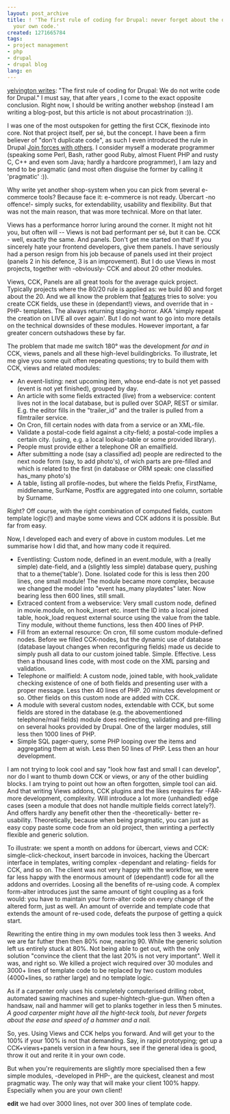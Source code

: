 ```yaml
---
layout: post_archive
title: ! 'The first rule of coding for Drupal: never forget about the option to write
  your own code.'
created: 1271665784
tags:
- project management
- php
- drupal
- drupal blog
lang: en
---
```

<a href="http://www.yelvington.com/content/first-rule-coding-drupal">yelvington writes</a>: "The first rule of coding for Drupal: We do not write code for Drupal." I must say, that after years , I come to the exact opposite conclusion. Right now, I should be writing another webshop (instead I am writing a blog-post, but this article is not about procastrination :)).

I was one of the most outspoken for getting the first CCK, flexinode into core. Not that project itself, per sé, but the concept. I have been a firm believer of "don't duplicate code", as such I even introduced the rule in Drupal <a href="http://drupal.org/node/23789">Join forces with others</a>. I consider myself a moderate programmer (speaking some Perl, Bash, rather good Ruby, almost Fluent PHP and rusty C, C++ and even som Java; hardly a hardcore programmer), I am lazy and tend to be pragmatic (and most often disguise the former by calling it 'pragmatic' :)).

Why write yet another shop-system when you can pick from several e-commerce tools? Because face it: e-commerce is not ready. Übercart -no offence!- simply sucks, for extendability, usability and flexibility. But that was not the main reason, that was more technical. More on that later.

Views has a performance horror luring around the corner. It might not hit you, but often will -- Views is not bad performant per sé, but it can be. CCK - well, exactly the same. And panels. Don't get me started on that! If you sincerely hate your frontend developers, give them panels. I have seriously had a person resign from his job because of panels used int their project (panels 2 in his defence, 3 is an improvement). But I do use Views in most projects, together with -obviously- CCK and about 20 other modules.  

Views, CCK, Panels are all great tools for the average quick project. Typically projects where the 80/20 rule is applied as: we build 80 and forget about the 20.  And we all know the problem that <a href="http://drupal.org/node/580026">features</a> tries to solve: you create CCK fields, use these in (dependant!) views, and override that in -PHP- templates. The always returning staging-horror. AKA 'simply repeat the creation on LIVE all over again'.  But I do not want to go into more details on the technical downsides of these modules. However important, a far greater concern outshadows these by far.

The problem that made me switch 180° was the development <em>for and in</em> CCK, views, panels and all these high-level buildingbricks. To illustrate, let me give you some quit often repeating questions; try to build them with CCK, views and related modules:

* An event-listing: next upcoming item, whose end-date is not yet passed (event is not yet finished), grouped by day.
* An article with some fields extracted (live) from a webservice: content lives not in the local database, but is pulled over SOAP, REST or similar. E.g. the editor fills in the "trailer\_id" and the trailer is pulled from a filmtrailer service.
* On Cron, fill certain nodes with data from a service or an XML-file. 
* Validate a postal-code field against a city-field; a postal-code implies a certain city. (using, e.g. a local lookup-table or some provided library). 
* People must provide either a telephone OR an emailfield. 
* After submitting a node (say a classified ad) people are redirected to the next node form (say, to add photo's), of wich parts are pre-filled and which is related to the first (in database or ORM speak: one classified has_many photo's)
* A table, listing all profile-nodes, but where the fields Prefix, FirstName, middlename, SurName, Postfix are aggregated into one column, sortable by Surname.

Right? Off course, with the right combination of computed fields, custom template logic(!) and maybe some views and CCK addons  it is possible. But far from easy.

Now, I developed each and every of above in custom modules. Let me summarise how I did that, and how many code it required.

* Eventlisting: Custom node, defined in an event.module, with a (really simple) date-field, and a (slightly less simple) database query, pushing that to a theme('table'). Done. Isolated code for this is less then 200 lines, one small module! The module became more complex, because we changed the model into "event has\_many playdates" later. Now bearing less then 600 lines, still small.
* Extraced content from a webservice: Very small custom node, defined in movie.module, on hook\_insert etc. insert the ID into a local joined table, hook\_load request external source using the value from the table. Tiny module, without  theme functions, less then 400 lines of PHP.
* Fill from an external resource: On cron, fill some custom module-defined nodes. Before we filled CCK-nodes, but the dynamic use of database (database layout changes when reconfiguring fields) made us decide to simply push all data to our custom joined table. Simple. Effective. Less then a thousand lines code, with most code on the XML parsing and validation. 
* Telephone or mailfield: A custom node, joined table, with hook_validate checking existence of one of both fields and presenting user with a proper message. Less then 40 lines of PHP. 20 minutes development or so. Other fields on this custom node are added with CCK.
* A module with several custom nodes, extendable with CCK, but some fields are stored in the database (e.g. the abovementioned telephone/mail fields) module does redirecting, validating and pre-filling on several hooks provided by Drupal. One of the larger modules, still less then 1000 lines of PHP.
* Simple SQL pager-query, some PHP looping over the items and aggregating them at wish. Less then 50 lines of PHP. Less then an hour development. 

I am not trying to look cool and say "look how fast and small I can develop", nor do I want to thumb down CCK or views, or any of the other buidling blocks. I am trying to point out how an often forgotten, simple tool can aid. 
And that writing Views addons, CCK plugins and the likes requires far -FAR- more development, complexity. Will introduce a lot more (unhandled) edge cases (seen a module that does not handle multiple fields correct lately?). And offers hardly any benefit other then the -theoretically- better re-usability. Theoretically, because when being pragmatic, you can just as easy copy paste some code from an old project, then wrinting a perfectly flexible and generic solution.

To illustrate: we spent a month on addons for übercart, views and CCK: simgle-click-checkout, insert barcode in invoices, hacking the Übercart interface in templates, writing complex -dependant and relating- fields for CCK, and so on. The client was not very happy with the workflow, we were far less happy with the enormous amount of (dependant!) code for all the addons and overrides. Loosing all the benefits of re-using code. A complex form-alter introduces just the same amount of tight coupling as a fork would: you have to maintain your form-alter code on every change of the altered form, just as well. An amount of override and template code that extends the amount of re-used code, defeats the purpose of getting a quick start. 

Rewriting the entire thing in my own modules took less then 3 weeks. And we are far futher then then 80% now, nearing 90. While the generic solution left us entirely stuck at 80%. Not being able to get out, with the only solution "convince the client that the last 20% is not very important". Well it was, and right so. We killed a project wich required over 30 modules and 3000+ lines of template code to be replaced by two custom modules (4000+lines, so rather large) and no template logic.

As if a carpenter only uses his completely computerised drilling robot, automated sawing machines and super-hightech-glue-gun. When often a handsaw, nail and hammer will get to planks together in less then 5 minutes. <em>A good carpenter might have all the hight-teck tools, but never forgets about the ease and speed of a hammer and a nail.</em>

So, yes. Using Views and CCK helps you forward. And will get your to the 100% if your 100% is not that demanding. Say, in rapid prototyping; get up a CCK+views+panels version in a few hours, see if the general idea is good, throw it out and rerite it in your own code.

But when you're requirements are slightly more specialised then a few simple modules, -developed in PHP-, are the quickest, cleanest and most pragmatic way. The only way that will make your client 100% happy. Especially when you are your own client!

<strong>edit</strong> we had over 3000 lines, not over 300 lines of template code.
